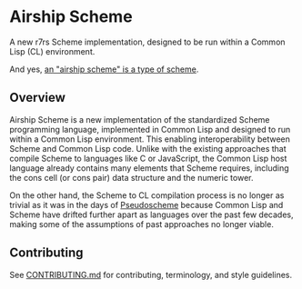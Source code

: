 Airship Scheme
==============

A new r7rs Scheme implementation, designed to be run within a Common
Lisp (CL) environment.

And yes, [an "airship scheme" is a type of
scheme](https://en.wikipedia.org/wiki/Imperial_Airship_Scheme).

Overview
--------

Airship Scheme is a new implementation of the standardized Scheme
programming language, implemented in Common Lisp and designed to run
within a Common Lisp environment. This enabling interoperability
between Scheme and Common Lisp code. Unlike with the existing
approaches that compile Scheme to languages like C or JavaScript, the
Common Lisp host language already contains many elements that Scheme
requires, including the cons cell (or cons pair) data structure and
the numeric tower.

On the other hand, the Scheme to CL compilation process is no longer
as trivial as it was in the days of
[Pseudoscheme](http://mumble.net/~jar/pseudoscheme/) because Common
Lisp and Scheme have drifted further apart as languages over the past
few decades, making some of the assumptions of past approaches no
longer viable.

Contributing
------------

See [CONTRIBUTING.md](CONTRIBUTING.md) for contributing, terminology,
and style guidelines.
